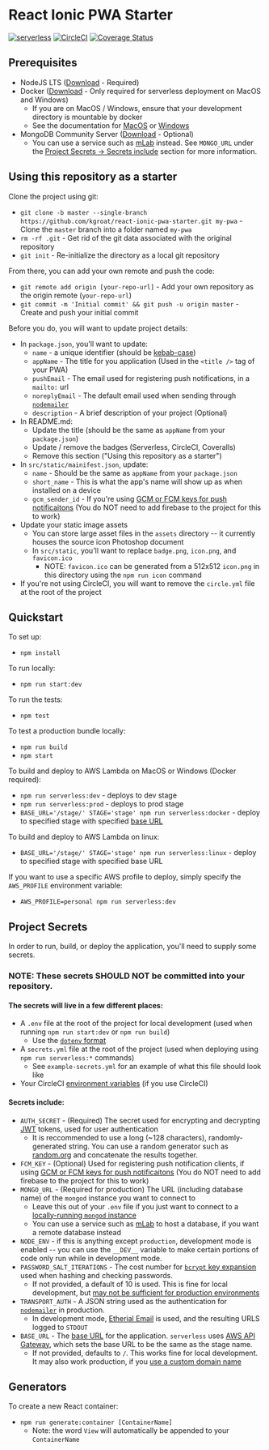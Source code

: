 
# React Ionic PWA Starter

[![serverless](http://public.serverless.com/badges/v3.svg)](http://www.serverless.com)
[![CircleCI](https://circleci.com/gh/kgroat/react-ionic-pwa-starter.svg?style=svg)](https://circleci.com/gh/kgroat/workflows/react-ionic-pwa-starter)
[![Coverage Status](https://coveralls.io/repos/github/kgroat/react-ionic-pwa-starter/badge.svg?branch=master)](https://coveralls.io/github/kgroat/react-ionic-pwa-starter)


## Prerequisites

* NodeJS LTS ([Download](https://nodejs.org/en/) - Required)
* Docker ([Download](https://www.docker.com/community-edition) - Only required for serverless deployment on MacOS and Windows)
  - If you are on MacOS / Windows, ensure that your development directory is mountable by docker
  - See the documentation for [MacOS](https://docs.docker.com/docker-for-mac/#file-sharing) or [Windows](https://docs.docker.com/docker-for-windows/#shared-drives)
* MongoDB Community Server ([Download](https://www.mongodb.com/download-center/#community)  - Optional)
  - You can use a service such as [mLab](https://mlab.com/) instead.  See `MONGO_URL` under the [Project Secrets -> Secrets include](https://github.com/kgroat/react-ionic-pwa-starter#secrets-include) section for more information.

## Using this repository as a starter

Clone the project using git:
* `git clone -b master --single-branch https://github.com/kgroat/react-ionic-pwa-starter.git my-pwa` - Clone the `master` branch into a folder named `my-pwa`
* `rm -rf .git` - Get rid of the git data associated with the original repository
* `git init` - Re-initialize the directory as a local git repository

From there, you can add your own remote and push the code:
* `git remote add origin [your-repo-url]` - Add your own repository as the origin remote (`your-repo-url`)
* `git commit -m 'Initial commit' && git push -u origin master` - Create and push your initial commit

Before you do, you will want to update project details:
* In `package.json`, you'll want to update:
  * `name` - a unique identifier (should be [kebab-case](http://wiki.c2.com/?KebabCase))
  * `appName` - The title for you application (Used in the `<title />` tag of your PWA)
  * `pushEmail` - The email used for registering push notifications, in a `mailto:` url
  * `noreplyEmail` - The default email used when sending through [`nodemailer`](https://nodemailer.com/)
  * `description` - A brief description of your project (Optional)
* In README.md:
  * Update the title (should be the same as `appName` from your `package.json`)
  * Update / remove the badges (Serverless, CircleCI, Coveralls)
  * Remove this section ("Using this repository as a starter")
* In `src/static/mainifest.json`, update:
  * `name` - Should be the same as `appName` from your `package.json`
  * `short_name` - This is what the app's name will show up as when installed on a device
  * `gcm_sender_id` - If you're using [GCM or FCM keys for push notificaitons](https://firebase.google.com/docs/cloud-messaging/concept-options) (You do NOT need to add firebase to the project for this to work)
* Update your static image assets
  * You can store large asset files in the `assets` directory -- it currently houses the source icon Photoshop document
  * In `src/static`, you'll want to replace `badge.png`, `icon.png`, and `favicon.ico`
    - NOTE: `favicon.ico` can be generated from a 512x512 `icon.png` in this directory using the `npm run icon` command
* If you're not using CircleCI, you will want to remove the `circle.yml` file at the root of the project


## Quickstart

To set up:
* `npm install`

To run locally:
* `npm run start:dev`

To run the tests:
* `npm test`

To test a production bundle locally:
* `npm run build`
* `npm start`

To build and deploy to AWS Lambda on MacOS or Windows (Docker required):
* `npm run serverless:dev` - deploys to dev stage
* `npm run serverless:prod` - deploys to prod stage
* `BASE_URL='/stage/' STAGE='stage' npm run serverless:docker` - deploy to specified stage with specified [base URL](https://www.w3schools.com/tags/tag_base.asp)

To build and deploy to AWS Lambda on linux:
* `BASE_URL='/stage/' STAGE='stage' npm run serverless:linux` - deploy to specified stage with specified base URL

If you want to use a specific AWS profile to deploy, simply specify the `AWS_PROFILE` environment variable:
* `AWS_PROFILE=personal npm run serverless:dev`


## Project Secrets

In order to run, build, or deploy the application, you'll need to supply some secrets.

### __NOTE__: These secrets __SHOULD NOT__ be committed into your repository.

#### The secrets will live in a few different places:
* A `.env` file at the root of the project for local development (used when running `npm run start:dev` or `npm run build`)
  - Use the [`dotenv` format](https://www.npmjs.com/package/dotenv#usage)
* A `secrets.yml` file at the root of the project (used when deploying using `npm run serverless:*` commands)
  - See `example-secrets.yml` for an example of what this file should look like
* Your CircleCI [environment variables](https://circleci.com/docs/2.0/env-vars/) (if you use CircleCI)


#### Secrets include:
* `AUTH_SECRET` - (Required) The secret used for encrypting and decrypting [JWT](https://jwt.io/) tokens, used for user authentication
  - It is reccommended to use a long (~128 characters), randomly-generated string.  You can use a random generator such as [random.org](https://www.random.org/strings/?num=5&len=20&digits=on&upperalpha=on&loweralpha=on&unique=off&format=html&rnd=new) and concatenate the results together.
* `FCM_KEY` - (Optional) Used for registering push notification clients, if using [GCM or FCM keys for push notificaitons](https://firebase.google.com/docs/cloud-messaging/concept-options) (You do NOT need to add firebase to the project for this to work)
* `MONGO_URL` - (Required for production) The URL (including database name) of the `mongod` instance you want to connect to
  - Leave this out of your `.env` file if you just want to connect to a [locally-running `mongod` instance](https://docs.mongodb.com/manual/reference/program/mongod/index.html)
  - You can use a service such as [mLab](https://mlab.com/) to host a database, if you want a remote database instead
* `NODE_ENV` - if this is anything except `production`, development mode is enabled -- you can use the `__DEV__` variable to make certain portions of code only run while in development mode.
* `PASSWORD_SALT_ITERATIONS` - The cost number for [`bcrypt` key expansion](https://en.wikipedia.org/wiki/Bcrypt#Description) used when hashing and checking passwords.
  - If not provided, a default of 10 is used.  This is fine for local development, but [may not be sufficient for production environments](https://security.stackexchange.com/questions/3959/recommended-of-iterations-when-using-pkbdf2-sha256/3993#3993)
* `TRANSPORT_AUTH` - A JSON string used as the authentication for [`nodemailer`](https://nodemailer.com/) in production.
  - In development mode, [Etherial Email](https://ethereal.email/) is used, and the resulting URLS logged to `STDOUT`
* `BASE_URL` - The [base URL](https://www.w3schools.com/tags/tag_base.asp) for the application.  `serverless` uses [AWS API Gateway](https://aws.amazon.com/api-gateway/), which sets the base URL to be the same as the stage name.
  - If not provided, defaults to `/`.  This works fine for local development.  It may also work production, if you [use a custom domain name](https://docs.aws.amazon.com/apigateway/latest/developerguide/how-to-custom-domains.html)


## Generators

To create a new React container:
* `npm run generate:container [ContainerName]`
  - Note: the word `View` will automatically be appended to your `ContainerName`
